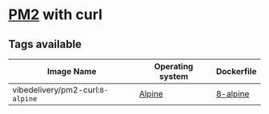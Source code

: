 # [PM2](https://github.com/keymetrics/docker-pm2) with curl

## Tags available

**Image Name** | **Operating system** | **Dockerfile**
---|---|---
vibedelivery/pm2-curl:`8-alpine`|[Alpine](https://www.alpinelinux.org/about/)|[8-alpine](Dockerfile)
